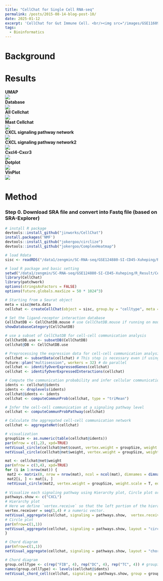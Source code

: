 ```yaml
---
title: "CellChat for Single Cell RNA-seq"
permalink: /posts/2015-08-14-blog-post-10/
date: 2025-01-12
excerpt: 'CellChat for Gut Immune Cell. <br/><img src="/images/GSE116093-output.png">'
tags:
  - Bioinformatics
---
```


Background
======


Results
======
**UMAP**<br/><img src="/images/Bolg-Il18/il18-6.jpg"><br/>
**Database**<br/><img src="/images/blog_cellchat/database.png"><br/>
**All Cellchat**<br/><img src="/images/blog_cellchat/ALL.png"><br/>
**Mast Cellchat**<br/><img src="/images/blog_cellchat/mast.png"><br/>
**CXCL signaling pathway network**<br/><img src="/images/blog_cellchat/cxcl.png"><br/>
**CXCL signaling pathway network2**<br/><img src="/images/blog_cellchat/cxcl2.png"><br/>
**Cxcl4-Cxcr3**<br/><img src="/images/blog_cellchat/Cxcl4_Cxcr3.png"><br/>
**Dotplot**<br/><img src="/images/blog_cellchat/dot.png"><br/>
**VlnPlot**<br/><img src="/images/blog_cellchat/vln.png"><br/>


Method
======

 ### Step 0. Download SRA file and convert into Fastq file (based on SRA-Explorer)
 ```R
# install R package
devtools::install_github("jinworks/CellChat")
install.packages('NMF')
devtools::install_github("jokergoo/circlize")
devtools::install_github("jokergoo/ComplexHeatmap")

# load Rdata
sisc <- readRDS("/data1/zengmin/SC-RNA-seq/GSE124880-SI-CD45-Xuheping/R_Result/deletecell.RData")

# load R package and basic setting
setwd("/data1/zengmin/SC-RNA-seq/GSE124880-SI-CD45-Xuheping/R_Result/Cellchat/")
library(CellChat)
library(patchwork)
options(stringsAsFactors = FALSE)
options(future.globals.maxSize = 50 * 1024^3)

# Starting from a Seurat object
meta = sisc@meta.data
cellchat <- createCellChat(object = sisc, group.by = "celltype", meta = meta)

# Set the ligand-receptor interaction database
CellChatDB <- CellChatDB.mouse # use CellChatDB.mouse if running on mouse data
showDatabaseCategory(CellChatDB)

# use a subset of CellChatDB for cell-cell communication analysis
CellChatDB.use <- subsetDB(CellChatDB)
cellchat@DB <- CellChatDB.use

# Preprocessing the expression data for cell-cell communication analysis
cellchat <- subsetData(cellchat) # This step is necessary even if using the whole database
future::plan("multisession", workers = 32) # do parallel
cellchat <- identifyOverExpressedGenes(cellchat)
cellchat <- identifyOverExpressedInteractions(cellchat)

# Compute the communication probability and infer cellular communication network
idents <- cellchat@idents
idents <- droplevels(idents)
cellchat@idents <- idents
cellchat <- computeCommunProb(cellchat, type = "triMean")

# Infer the cell-cell communication at a signaling pathway level
cellchat <- computeCommunProbPathway(cellchat)

# Calculate the aggregated cell-cell communication network
cellchat <- aggregateNet(cellchat)

# visualization
groupSize <- as.numeric(table(cellchat@idents))
par(mfrow = c(1,2), xpd=TRUE)
netVisual_circle(cellchat@net$count, vertex.weight = groupSize, weight.scale = T, label.edge= F, title.name = "Number of interactions")
netVisual_circle(cellchat@net$weight, vertex.weight = groupSize, weight.scale = T, label.edge= F, title.name = "Interaction weights/strength")

mat <- cellchat@net$weight
par(mfrow = c(3,4), xpd=TRUE)
for (i in 1:nrow(mat)) {
  mat2 <- matrix(0, nrow = nrow(mat), ncol = ncol(mat), dimnames = dimnames(mat))
  mat2[i, ] <- mat[i, ]
  netVisual_circle(mat2, vertex.weight = groupSize, weight.scale = T, edge.weight.max = max(mat), title.name = rownames(mat)[i])
  
# Visualize each signaling pathway using Hierarchy plot, Circle plot or Chord diagram
pathways.show <- c("CXCL") 
# Hierarchy plot
# Here we define `vertex.receive` so that the left portion of the hierarchy plot shows signaling to fibroblast and the right portion shows signaling to immune cells 
vertex.receiver = seq(1,4) # a numeric vector. 
netVisual_aggregate(cellchat, signaling = pathways.show,  vertex.receiver = vertex.receiver)
# Circle plot
par(mfrow=c(1,1))
netVisual_aggregate(cellchat, signaling = pathways.show, layout = "circle")
}

# Chord diagram
par(mfrow=c(1,1))
netVisual_aggregate(cellchat, signaling = pathways.show, layout = "chord")

# Chord diagram
group.cellType <- c(rep("FIB", 4), rep("DC", 4), rep("TC", 4)) # grouping cell clusters into fibroblast, DC and TC cells
names(group.cellType) <- levels(cellchat@idents)
netVisual_chord_cell(cellchat, signaling = pathways.show, group = group.cellType, title.name = paste0(pathways.show, " signaling network"))
```



